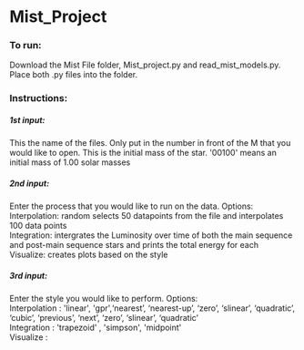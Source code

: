 # Mist_Project

### To run:
Download the Mist File folder, Mist_project.py and read_mist_models.py. Place both .py files into the folder. 

### Instructions:
##### 1st input: 
This the name of the files. Only put in the number in front of the M that you would like to open. This is the initial mass of the star. '00100' means an initial mass of 1.00 solar masses
##### 2nd input: 
Enter the process that you would like to run on the data. Options:\
Interpolation: random selects 50 datapoints from the file and interpolates 100 data points\
Integration: intergrates the Luminosity over time of both the main sequence and post-main sequence stars and prints the total energy for each\
Visualize: creates plots based on the style
##### 3rd input:
Enter the style you would like to perform. Options:\
Interpolation : 'linear', 'gpr',‘nearest’, ‘nearest-up’, ‘zero’, ‘slinear’, ‘quadratic’, ‘cubic’, ‘previous’, ‘next’, ‘zero’, ‘slinear’, ‘quadratic’\
Integration : 'trapezoid' , 'simpson', 'midpoint'\
Visualize : 

